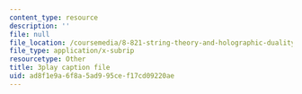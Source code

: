 ```yaml
---
content_type: resource
description: ''
file: null
file_location: /coursemedia/8-821-string-theory-and-holographic-duality-fall-2014/ad8f1e9a6f8a5ad995cef17cd09220ae_14_8tzAd1rA.vtt
file_type: application/x-subrip
resourcetype: Other
title: 3play caption file
uid: ad8f1e9a-6f8a-5ad9-95ce-f17cd09220ae
---
```

